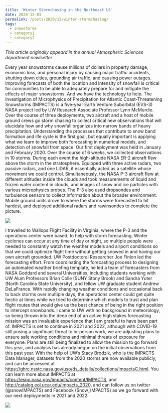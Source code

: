 ```yaml
---
title: 'Winter Stormchasing in the Northeast US'
date: 2020-12-01
permalink: /posts/2020/12/winter-stormchasing/
tags:
  - snowstorms
  - category1
  - category2
---
```


*This article originally appeard in the annual Atmospheric Sciences department newlsetter*  


Every year snowstorms cause millions of dollars in property damage, economic loss, and personal injury by causing major traffic accidents, shutting down cities, grounding air traffic, and causing power outages. Improving forecasts of both the location and intensity of snowfall is critical for communities to be able to adequately prepare for and mitigate the effects of major snowstorms. And we have the technology to help. The Investigation of Microphysics of Precipitation for Atlantic Coast-Threatening Snowstorms (IMPACTS) is a five-year Earth Venture Suborbital (EVS-3) NASA project led by UW Research Associate Professor Lynn McMurdie. Over the course of three deployments, two aircraft and a host of mobile ground crews go storm chasing to collect critical new observations that will elucidate how and why snowfall organizes into narrow bands of heavy precipitation. Understanding the processes that contribute to snow band formation and life cycle is the first goal, but equally important is applying what we learn to improve both forecasting in numerical models, and detection of snowfall from space. 
Our first deployment was held in January and February 2020. Over the course of 6 weeks, we collected observations in 10 storms. During each event the high-altitude NASA ER-2 aircraft flew above the storm in the stratosphere. Equipped with three active radars, two passive radars, and one LiDAR, it essentially acted as a satellite whose movement we could control. Simultaneously, the NASA P-3 aircraft flew at different altitudes inside the clouds and took measurements of liquid and frozen water content in clouds, and images of snow and ice particles with various microphysics probes. The P-3 also used dropsondes and turbulence sensors to collect information about the broader environment. Mobile ground units drove to where the storms were forecasted to hit hardest, and deployed additional radars and rawinsondes to complete the picture.  

![](impacts_probes2020.png)

I travelled to Wallops Flight Facility in Virginia, where the P-3 and the operations center were based, to help with storm forecasting. Winter cyclones can occur at any time of day or night, so multiple people were needed to constantly watch the weather models and airport conditions so that we could optimize flight time without getting snowed in and having our own aircraft grounded. UW Postdoctoral Researcher Joe Finlon led the forecasting effort. From coordinating the forecasting process to designing an automated weather briefing template, he led a team of forecasters from NASA Goddard and several Universities, including students working with UW Alum Professors Brian Colle (SUNY Stony Brook) and Sandra Yuter (North Carolina State University), and fellow UW graduate student Andrew DeLaFrance. With rapidly changing weather conditions and occasional back to back storms over multiple days, the operations center could get quite hectic at times while we tried to determine which models to trust and plan flight routes that would give us the best chance of being in the right position to intercept snowbands. I came to UW with no background in meteorology, so being thrown into the deep end of an active high stakes forecasting mission was an invaluable experience that I am grateful to have been part of.
IMPACTS is set to continue in 2021 and 2022, although with COVID-19 still posing a significant threat to in-person work, we are adjusting plans to ensure safe working conditions and minimal threats of exposure for everyone. Plans are still being finalized to allow the mission to go forward this year, and analysis has already begun on the initial observations from this past year. With the help of UW’s Stacy Brodzik, who is the IMPACTS Data Manager, datasets from the 2020 storms are now available publicly, and can be accessed at https://ghrc.nsstc.nasa.gov/uso/ds_details/collections/impactsC.html. You can learn more about IMPACTS at https://espo.nasa.gov/impacts/content/IMPACTS, and http://catalog.eol.ucar.edu/impacts_2020, and can follow us on twitter (@snowIMPACTS) and Facebook (Snow_IMPACTS) as we go forward with our next deployments in 2021 and 2022.  

![](vm_plane2020.png)


